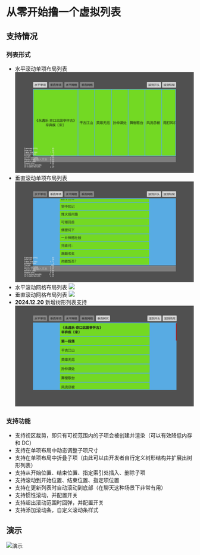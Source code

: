 # 从零开始撸一个虚拟列表

## 支持情况

### 列表形式

-   水平滚动单项布局列表
    ![](./screenshot/shlist.gif)
-   垂直滚动单项布局列表
    ![](./screenshot/svlist.gif)
-   水平滚动网格布局列表
    ![](./screenshot/ghlist.gif)
-   垂直滚动网格布局列表
    ![](./screenshot/gvlist.gif)
-   **2024.12.20** 新增树形列表支持
    ![](./screenshot/tvlist.gif)

### 支持功能

-   支持视区裁剪，即只有可视范围内的子项会被创建并渲染（可以有效降低内存和 DC）
-   支持在单项布局中动态调整子项尺寸
-   支持在单项布局中折叠子项（由此可以由开发者自行定义树形结构并扩展出树形列表）
-   支持从开始位置、结束位置、指定索引处插入、删除子项
-   支持滚动到开始位置、结束位置、指定项位置
-   支持在更新列表时自动滚动到底部（在聊天这种场景下非常有用）
-   支持惯性滚动，并配置开关
-   支持超出滚动范围时回弹，并配置开关
-   支持添加滚动条，自定义滚动条样式

## 演示

![演示](./screenshot/demo.gif)
